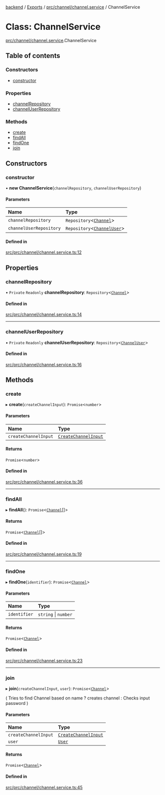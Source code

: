 [backend](../README.md) / [Exports](../modules.md) / [prc/channel/channel.service](../modules/prc_channel_channel_service.md) / ChannelService

# Class: ChannelService

[prc/channel/channel.service](../modules/prc_channel_channel_service.md).ChannelService

## Table of contents

### Constructors

- [constructor](prc_channel_channel_service.ChannelService.md#constructor)

### Properties

- [channelRepository](prc_channel_channel_service.ChannelService.md#channelrepository)
- [channelUserRepository](prc_channel_channel_service.ChannelService.md#channeluserrepository)

### Methods

- [create](prc_channel_channel_service.ChannelService.md#create)
- [findAll](prc_channel_channel_service.ChannelService.md#findall)
- [findOne](prc_channel_channel_service.ChannelService.md#findone)
- [join](prc_channel_channel_service.ChannelService.md#join)

## Constructors

### constructor

• **new ChannelService**(`channelRepository`, `channelUserRepository`)

#### Parameters

| Name | Type |
| :------ | :------ |
| `channelRepository` | `Repository`<[`Channel`](prc_channel_entities_channel_entity.Channel.md)\> |
| `channelUserRepository` | `Repository`<[`ChannelUser`](prc_channel_entities_channeluser_entity.ChannelUser.md)\> |

#### Defined in

[src/prc/channel/channel.service.ts:12](https://github.com/GQDeltex/ft_transcendence/blob/95a7401/backend/src/prc/channel/channel.service.ts#L12)

## Properties

### channelRepository

• `Private` `Readonly` **channelRepository**: `Repository`<[`Channel`](prc_channel_entities_channel_entity.Channel.md)\>

#### Defined in

[src/prc/channel/channel.service.ts:14](https://github.com/GQDeltex/ft_transcendence/blob/95a7401/backend/src/prc/channel/channel.service.ts#L14)

___

### channelUserRepository

• `Private` `Readonly` **channelUserRepository**: `Repository`<[`ChannelUser`](prc_channel_entities_channeluser_entity.ChannelUser.md)\>

#### Defined in

[src/prc/channel/channel.service.ts:16](https://github.com/GQDeltex/ft_transcendence/blob/95a7401/backend/src/prc/channel/channel.service.ts#L16)

## Methods

### create

▸ **create**(`createChannelInput`): `Promise`<`number`\>

#### Parameters

| Name | Type |
| :------ | :------ |
| `createChannelInput` | [`CreateChannelInput`](prc_channel_dto_create_channel_input.CreateChannelInput.md) |

#### Returns

`Promise`<`number`\>

#### Defined in

[src/prc/channel/channel.service.ts:36](https://github.com/GQDeltex/ft_transcendence/blob/95a7401/backend/src/prc/channel/channel.service.ts#L36)

___

### findAll

▸ **findAll**(): `Promise`<[`Channel`](prc_channel_entities_channel_entity.Channel.md)[]\>

#### Returns

`Promise`<[`Channel`](prc_channel_entities_channel_entity.Channel.md)[]\>

#### Defined in

[src/prc/channel/channel.service.ts:19](https://github.com/GQDeltex/ft_transcendence/blob/95a7401/backend/src/prc/channel/channel.service.ts#L19)

___

### findOne

▸ **findOne**(`identifier`): `Promise`<[`Channel`](prc_channel_entities_channel_entity.Channel.md)\>

#### Parameters

| Name | Type |
| :------ | :------ |
| `identifier` | `string` \| `number` |

#### Returns

`Promise`<[`Channel`](prc_channel_entities_channel_entity.Channel.md)\>

#### Defined in

[src/prc/channel/channel.service.ts:23](https://github.com/GQDeltex/ft_transcendence/blob/95a7401/backend/src/prc/channel/channel.service.ts#L23)

___

### join

▸ **join**(`createChannelInput`, `user`): `Promise`<[`Channel`](prc_channel_entities_channel_entity.Channel.md)\>

( Tries to find Channel based on name ? creates channel : Checks input password )

#### Parameters

| Name | Type |
| :------ | :------ |
| `createChannelInput` | [`CreateChannelInput`](prc_channel_dto_create_channel_input.CreateChannelInput.md) |
| `user` | [`User`](users_entities_user_entity.User.md) |

#### Returns

`Promise`<[`Channel`](prc_channel_entities_channel_entity.Channel.md)\>

#### Defined in

[src/prc/channel/channel.service.ts:45](https://github.com/GQDeltex/ft_transcendence/blob/95a7401/backend/src/prc/channel/channel.service.ts#L45)
